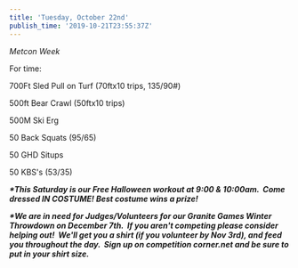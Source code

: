```yaml
---
title: 'Tuesday, October 22nd'
publish_time: '2019-10-21T23:55:37Z'
---
```


*Metcon Week*

For time:

700Ft Sled Pull on Turf (70ftx10 trips, 135/90\#)

500ft Bear Crawl (50ftx10 trips)

500M Ski Erg

50 Back Squats (95/65)

50 GHD Situps

50 KBS's (53/35)

***\*This Saturday is our Free Halloween workout at 9:00 & 10:00am.
 Come dressed IN COSTUME! Best costume wins a prize!***

***\*We are in need for Judges/Volunteers for our Granite Games Winter
Throwdown on December 7th.  If you aren't competing please consider
helping out!  We'll get you a shirt (if you volunteer by Nov 3rd), and
feed you throughout the day.  Sign up on competition corner.net and be
sure to put in your shirt size.***
